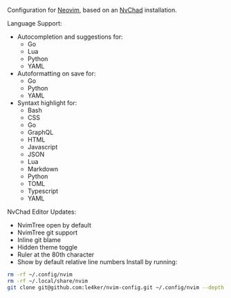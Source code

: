 Configuration for [Neovim](https://github.com/neovim/neovim/releases/tag/v0.9.0), based on an [NvChad](https://nvchad.com/) installation.

Language Support:
 - Autocompletion and suggestions for:
   - Go
   - Lua
   - Python
   - YAML
- Autoformatting on save for:
   - Go
   - Python
   - YAML
- Syntaxt highlight for:
   - Bash
   - CSS
   - Go
   - GraphQL
   - HTML
   - Javascript
   - JSON
   - Lua
   - Markdown
   - Python
   - TOML  
   - Typescript
   - YAML
 
NvChad Editor Updates:
 - NvimTree open by default
 - NvimTree git support
 - Inline git blame
 - Hidden theme toggle
 - Ruler at the 80th character
 - Show by default relative line numbers
Install by running:

```bash
rm -rf ~/.config/nvim
rm -rf ~/.local/share/nvim 
git clone git@github.com:le4ker/nvim-config.git ~/.config/nvim --depth 1 && nvim
```
